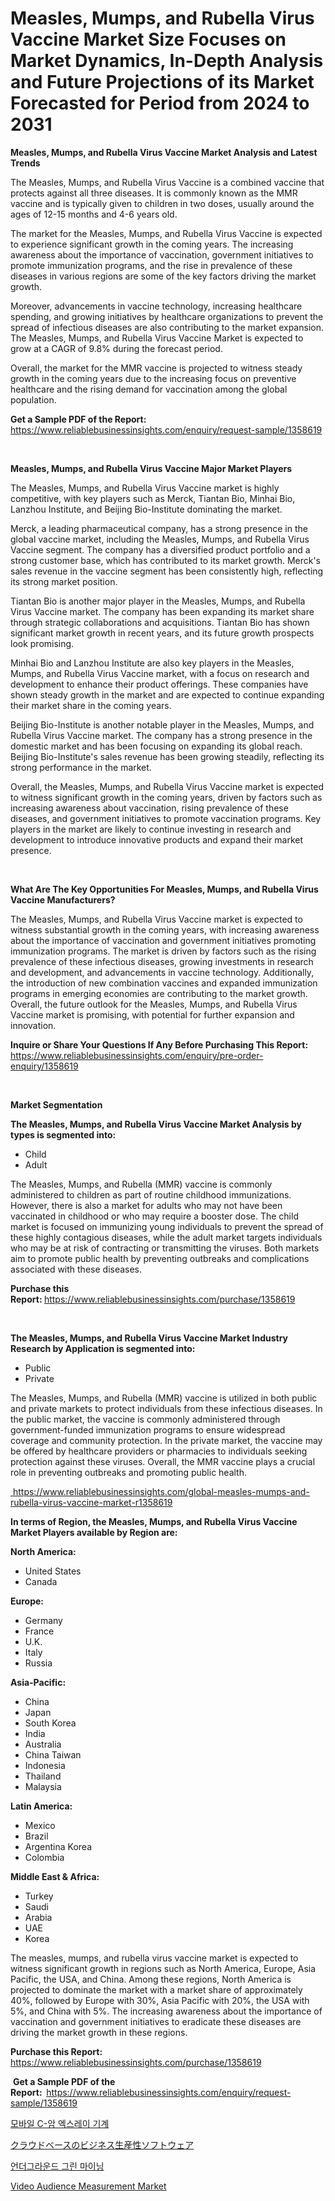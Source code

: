 <p><h1>Measles, Mumps, and Rubella Virus Vaccine Market Size Focuses on Market Dynamics, In-Depth Analysis and Future Projections of its Market Forecasted for Period from 2024 to 2031</h1></p><p><strong>Measles, Mumps, and Rubella Virus Vaccine Market Analysis and Latest Trends</strong></p>
<p><p>The Measles, Mumps, and Rubella Virus Vaccine is a combined vaccine that protects against all three diseases. It is commonly known as the MMR vaccine and is typically given to children in two doses, usually around the ages of 12-15 months and 4-6 years old.</p><p>The market for the Measles, Mumps, and Rubella Virus Vaccine is expected to experience significant growth in the coming years. The increasing awareness about the importance of vaccination, government initiatives to promote immunization programs, and the rise in prevalence of these diseases in various regions are some of the key factors driving the market growth.</p><p>Moreover, advancements in vaccine technology, increasing healthcare spending, and growing initiatives by healthcare organizations to prevent the spread of infectious diseases are also contributing to the market expansion. The Measles, Mumps, and Rubella Virus Vaccine Market is expected to grow at a CAGR of 9.8% during the forecast period.</p><p>Overall, the market for the MMR vaccine is projected to witness steady growth in the coming years due to the increasing focus on preventive healthcare and the rising demand for vaccination among the global population.</p></p>
<p><strong>Get a Sample PDF of the Report:&nbsp;</strong> <a href="https://www.reliablebusinessinsights.com/enquiry/request-sample/1358619">https://www.reliablebusinessinsights.com/enquiry/request-sample/1358619</a></p>
<p>&nbsp;</p>
<p><strong>Measles, Mumps, and Rubella Virus Vaccine Major Market Players</strong></p>
<p><p>The Measles, Mumps, and Rubella Virus Vaccine market is highly competitive, with key players such as Merck, Tiantan Bio, Minhai Bio, Lanzhou Institute, and Beijing Bio-Institute dominating the market. </p><p>Merck, a leading pharmaceutical company, has a strong presence in the global vaccine market, including the Measles, Mumps, and Rubella Virus Vaccine segment. The company has a diversified product portfolio and a strong customer base, which has contributed to its market growth. Merck's sales revenue in the vaccine segment has been consistently high, reflecting its strong market position.</p><p>Tiantan Bio is another major player in the Measles, Mumps, and Rubella Virus Vaccine market. The company has been expanding its market share through strategic collaborations and acquisitions. Tiantan Bio has shown significant market growth in recent years, and its future growth prospects look promising.</p><p>Minhai Bio and Lanzhou Institute are also key players in the Measles, Mumps, and Rubella Virus Vaccine market, with a focus on research and development to enhance their product offerings. These companies have shown steady growth in the market and are expected to continue expanding their market share in the coming years.</p><p>Beijing Bio-Institute is another notable player in the Measles, Mumps, and Rubella Virus Vaccine market. The company has a strong presence in the domestic market and has been focusing on expanding its global reach. Beijing Bio-Institute's sales revenue has been growing steadily, reflecting its strong performance in the market.</p><p>Overall, the Measles, Mumps, and Rubella Virus Vaccine market is expected to witness significant growth in the coming years, driven by factors such as increasing awareness about vaccination, rising prevalence of these diseases, and government initiatives to promote vaccination programs. Key players in the market are likely to continue investing in research and development to introduce innovative products and expand their market presence.</p></p>
<p>&nbsp;</p>
<p><strong>What Are The Key Opportunities For Measles, Mumps, and Rubella Virus Vaccine Manufacturers?</strong></p>
<p><p>The Measles, Mumps, and Rubella Virus Vaccine market is expected to witness substantial growth in the coming years, with increasing awareness about the importance of vaccination and government initiatives promoting immunization programs. The market is driven by factors such as the rising prevalence of these infectious diseases, growing investments in research and development, and advancements in vaccine technology. Additionally, the introduction of new combination vaccines and expanded immunization programs in emerging economies are contributing to the market growth. Overall, the future outlook for the Measles, Mumps, and Rubella Virus Vaccine market is promising, with potential for further expansion and innovation.</p></p>
<p><strong>Inquire or Share Your Questions If Any Before Purchasing This Report:</strong> <a href="https://www.reliablebusinessinsights.com/enquiry/pre-order-enquiry/1358619">https://www.reliablebusinessinsights.com/enquiry/pre-order-enquiry/1358619</a></p>
<p>&nbsp;</p>
<p><strong>Market Segmentation</strong></p>
<p><strong>The Measles, Mumps, and Rubella Virus Vaccine Market Analysis by types is segmented into:</strong></p>
<p><ul><li>Child</li><li>Adult</li></ul></p>
<p><p>The Measles, Mumps, and Rubella (MMR) vaccine is commonly administered to children as part of routine childhood immunizations. However, there is also a market for adults who may not have been vaccinated in childhood or who may require a booster dose. The child market is focused on immunizing young individuals to prevent the spread of these highly contagious diseases, while the adult market targets individuals who may be at risk of contracting or transmitting the viruses. Both markets aim to promote public health by preventing outbreaks and complications associated with these diseases.</p></p>
<p><strong>Purchase this Report:&nbsp;</strong><a href="https://www.reliablebusinessinsights.com/purchase/1358619">https://www.reliablebusinessinsights.com/purchase/1358619</a></p>
<p>&nbsp;</p>
<p><strong>The Measles, Mumps, and Rubella Virus Vaccine Market Industry Research by Application is segmented into:</strong></p>
<p><ul><li>Public</li><li>Private</li></ul></p>
<p><p>The Measles, Mumps, and Rubella (MMR) vaccine is utilized in both public and private markets to protect individuals from these infectious diseases. In the public market, the vaccine is commonly administered through government-funded immunization programs to ensure widespread coverage and community protection. In the private market, the vaccine may be offered by healthcare providers or pharmacies to individuals seeking protection against these viruses. Overall, the MMR vaccine plays a crucial role in preventing outbreaks and promoting public health.</p></p>
<p><a href="https://www.reliablebusinessinsights.com/global-measles-mumps-and-rubella-virus-vaccine-market-r1358619">&nbsp;https://www.reliablebusinessinsights.com/global-measles-mumps-and-rubella-virus-vaccine-market-r1358619</a></p>
<p><strong>In terms of Region, the Measles, Mumps, and Rubella Virus Vaccine Market Players available by Region are:</strong></p>
<p>
    <p> <strong> North America: </strong>
        <ul>
            <li>United States</li>
            <li>Canada</li>
        </ul>
        </p> 
    <p> <strong> Europe: </strong>
        <ul>
            <li>Germany</li>
            <li>France</li>
            <li>U.K.</li>
            <li>Italy</li>
            <li>Russia</li>
        </ul>
        </p> 
    <p> <strong> Asia-Pacific: </strong>
        <ul>
            <li>China</li>
            <li>Japan</li>
            <li>South Korea</li>
            <li>India</li>
            <li>Australia</li>
            <li>China Taiwan</li>
            <li>Indonesia</li>
            <li>Thailand</li>
            <li>Malaysia</li>
        </ul>
        </p> 
    <p> <strong> Latin America: </strong>
        <ul>
            <li>Mexico</li>
            <li>Brazil</li>
            <li>Argentina Korea</li>
            <li>Colombia</li>
        </ul>
        </p> 
    <p> <strong> Middle East & Africa: </strong>
        <ul>
            <li>Turkey</li>
            <li>Saudi</li>
            <li>Arabia</li>
            <li>UAE</li>
            <li>Korea</li>
        </ul>
    </p>
    </p>
<p><p>The measles, mumps, and rubella virus vaccine market is expected to witness significant growth in regions such as North America, Europe, Asia Pacific, the USA, and China. Among these regions, North America is projected to dominate the market with a market share of approximately 40%, followed by Europe with 30%, Asia Pacific with 20%, the USA with 5%, and China with 5%. The increasing awareness about the importance of vaccination and government initiatives to eradicate these diseases are driving the market growth in these regions.</p></p>
<p><strong>Purchase this Report: </strong><a href="https://www.reliablebusinessinsights.com/purchase/1358619">https://www.reliablebusinessinsights.com/purchase/1358619</a></p>
<p>&nbsp;<strong>Get a Sample PDF of the Report:&nbsp;&nbsp;</strong><a href="https://www.reliablebusinessinsights.com/enquiry/request-sample/1358619">https://www.reliablebusinessinsights.com/enquiry/request-sample/1358619</a></p>
<p><strong></strong></p>
<p><p><a href="https://medium.com/@domingowolf2022/%EB%AA%A8%EB%B0%94%EC%9D%BC-c-arm-x-ray-%EA%B8%B0%EA%B3%84-%EC%8B%9C%EC%9E%A5-%EA%B7%9C%EB%AA%A8-cagr-%ED%8A%B8%EB%A0%8C%EB%93%9C-2024-2030-d323734357c6">모바일 C-암 엑스레이 기계</a></p><p><a href="https://medium.com/@jasoniller59/2024%E5%B9%B4%E3%81%8B%E3%82%892031%E5%B9%B4%E3%81%BE%E3%81%A7%E3%81%AE%E6%9C%9F%E9%96%93%E3%81%AE%E3%82%AF%E3%83%A9%E3%82%A6%E3%83%89%E5%9E%8B%E3%83%93%E3%82%B8%E3%83%8D%E3%82%B9%E7%94%9F%E7%94%A3%E6%80%A7%E3%82%BD%E3%83%95%E3%83%88%E3%82%A6%E3%82%A7%E3%82%A2%E5%B8%82%E5%A0%B4%E5%88%86%E6%9E%90%E3%81%A8%E3%82%B5%E3%82%A4%E3%82%BA%E4%BA%88%E6%B8%AC-9af61997b621">クラウドベースのビジネス生産性ソフトウェア</a></p><p><a href="https://github.com/CarmellaLang1/Market-Research-Report-List-1/blob/main/675138381608.md">언더그라운드 그린 마이닝</a></p><p><a href="https://www.linkedin.com/pulse/video-audience-measurement-market-competitive-analysis-trends-jc3je">Video Audience Measurement Market</a></p></p>